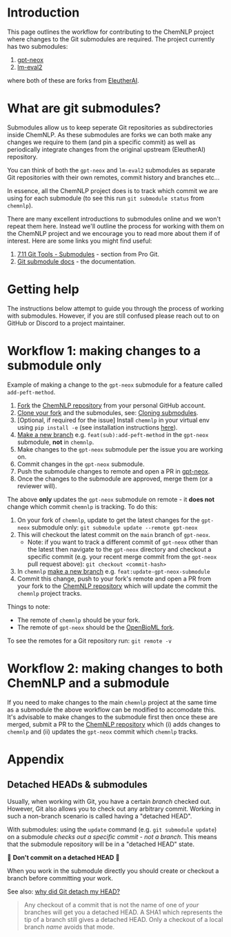 # Introduction
This page outlines the workflow for contributing to the ChemNLP project where changes to the Git submodules are required. The project currently has two submodules:

1. [gpt-neox](https://github.com/OpenBioML/gpt-neox)
2. [lm-eval2](https://github.com/OpenBioML/lm-eval2)

where both of these are forks from [EleutherAI](https://github.com/EleutherAI).

# What are git submodules?

Submodules allow us to keep seperate Git repositories as subdirectories inside ChemNLP. As these submodules are forks we can both make any changes we require to them (and pin a specific commit) as well as periodically integrate changes from the original upstream (EleutherAI) repository.

You can think of both the `gpt-neox` and `lm-eval2` submodules as separate Git repositories with their own remotes, commit history and branches etc...

In essence, all the ChemNLP project does is to track which commit we are using for each submodule (to see this run `git submodule status` from `chemnlp`).

There are many excellent introductions to submodules online and we won't repeat them here. Instead we'll outline the process for working with them on the ChemNLP project and we encourage you to read more about them if of interest. Here are some links you might find useful:

1. [7.11 Git Tools - Submodules](https://git-scm.com/book/en/v2/Git-Tools-Submodules) - section from Pro Git.
2. [Git submodule docs](https://git-scm.com/docs/git-submodule) - the documentation.


# Getting help
The instructions below attempt to guide you through the process of working with submodules. However, if you are still confused please reach out to on GitHub or Discord to a project maintainer.

# Workflow 1: making changes to a submodule only

Example of making a change to the `gpt-neox` submodule for a feature called `add-peft-method`.

1. [Fork](https://docs.github.com/en/get-started/quickstart/fork-a-repo) the [ChemNLP repository](https://github.com/OpenBioML/chemnlp) from your personal GitHub account.
2. [Clone your fork](https://docs.github.com/en/repositories/creating-and-managing-repositories/cloning-a-repository) and the submodules, see: [Cloning submodules](../README.md#cloning-submodules).
3. [Optional, if required for the issue] Install `chemnlp` in your virtual env using `pip install -e` (see installation instructions [here](../README.md#installation-and-set-up)).
4. [Make a new branch](https://git-scm.com/book/en/v2/Git-Branching-Basic-Branching-and-Merging) e.g. `feat(sub):add-peft-method` in the `gpt-neox` submodule, **not** in `chemnlp`.
6. Make changes to the `gpt-neox` submodule per the issue you are working on.
7. Commit changes in the `gpt-neox` submodule.
8. Push the submodule changes to remote and open a PR in [gpt-neox](https://github.com/OpenBioML/gpt-neox).
10. Once the changes to the submodule are approved, merge them (or a reviewer will).

The above **only** updates the `gpt-neox` submodule on remote - it **does not** change which commit `chemnlp` is tracking. To do this:

1. On your fork of `chemnlp`, update to get the latest changes for the `gpt-neox` submodule only: `git submodule update --remote gpt-neox`
2. This will checkout the latest commit on the `main` branch of `gpt-neox`.
   -  Note: if you want to track a different commit of `gpt-neox` other than the latest then navigate to the `gpt-neox` directory and checkout a specific commit (e.g. your recent merge commit from the `gpt-neox` pull request above): `git checkout <commit-hash>`
3. In `chemnlp` [make a new branch](https://git-scm.com/book/en/v2/Git-Branching-Basic-Branching-and-Merging) e.g. `feat:update-gpt-neox-submodule`
4. Commit this change, push to your fork's remote and open a PR from your fork to the [ChemNLP repository](https://github.com/OpenBioML/chemnlp) which will update the commit the `chemnlp` project tracks.


Things to note:

* The remote of `chemnlp` should be your fork.
* The remote of `gpt-neox` should be the [OpenBioML fork](https://github.com/OpenBioML/gpt-neox).

To see the remotes for a Git repository run: `git remote -v`

# Workflow 2: making changes to both ChemNLP and a submodule

If you need to make changes to the main `chemnlp` project at the same time as a submodule the above workflow can be modified to accomodate this. It's advisable to make changes to the submodule first then once these are merged, submit a PR to the [ChemNLP repository](https://github.com/OpenBioML/chemnlp) which (i) adds changes to `chemnlp` and (ii) updates the `gpt-neox` commit which `chemnlp` tracks.

# Appendix

## Detached HEADs & submodules

Usually, when working with Git, you have a certain *branch* checked out. However, Git also allows you to check out any arbitrary commit. Working in such a non-branch scenario is called having a "detached HEAD".

With submodules: using the `update` command (e.g. `git submodule update`) on a submodule *checks out a specific commit - not a branch*. This means that the submodule repository will be in a "detached HEAD" state.

🚨 **Don't commit on a detached HEAD** 🚨

When you work in the submodule directly you should create or checkout a branch before committing your work.

See also: [why did Git detach my HEAD?](https://stackoverflow.com/questions/3965676/why-did-my-git-repo-enter-a-detached-head-state/3965714#3965714)

> Any checkout of a commit that is not the name of one of *your* branches will get you a detached HEAD. A SHA1 which represents the tip of a branch still gives a detached HEAD. Only a checkout of a local branch *name* avoids that mode.
>
